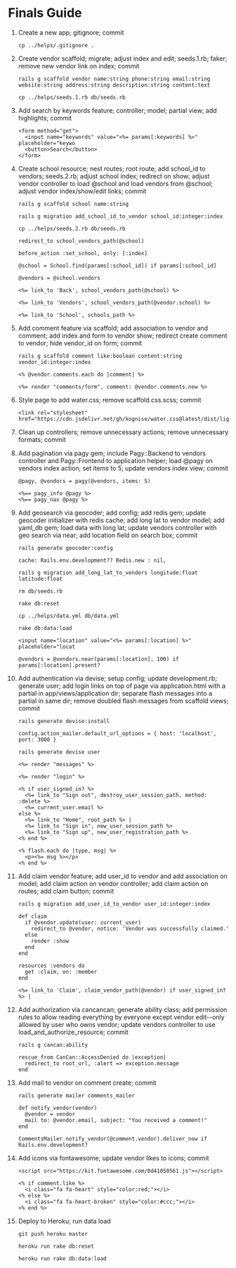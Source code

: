 # Finals Guide

1. Create a new app; gitignore; commit

    ```
    cp ../helps/.gitignore .
    ```

2. Create vendor scaffold; migrate; adjust index and edit; seeds.1.rb; faker; remove new vendor link on index; commit

    ```
    rails g scaffold vendor name:string phone:string email:string website:string address:string description:string content:text
    ```

    ```
    cp ../helps/seeds.1.rb db/seeds.rb 
    ```

3. Add search by keywords feature; controller; model; partial view; add highlights; commit

    ```
    <form method="get">
      <input name="keywords" value="<%= params[:keywords] %>" placeholder="keywo
      <button>Search</button>
    </form>
    ```


4. Create school resource; nest routes; root route; add school_id to vendors; seeds.2.rb; adjust school index; redirect on show; adjust vendor controller to load @school and load vendors from @school; adjust vendor index/show/edit links; commit

    ```
    rails g scaffold school name:string
    ```

    ```
    rails g migration add_school_id_to_vendor school_id:integer:index
    ```

    ```
    cp ../helps/seeds.2.rb db/seeds.rb 
    ```

    ```
    redirect_to school_vendors_path(@school)
    ```

    ```
    before_action :set_school, only: [:index]
    ```

    ```
    @school = School.find(params[:school_id]) if params[:school_id] 
    ```

    ```
    @vendors = @school.vendors
    ```

    ```
    <%= link_to 'Back', school_vendors_path(@school) %>
    ```

    ```
    <%= link_to 'Vendors', school_vendors_path(@vendor.school) %>
    ```

    ```
    <%= link_to 'School', schools_path %>
    ```

4. Add comment feature via scaffold; add association to vendor and comment; add index and form to vendor show; redirect create comment to vendor; hide vendor_id on form; commit

    ```
    rails g scaffold comment like:boolean content:string vendor_id:integer:index
    ```

    ```
    <% @vendor.comments.each do |comment| %>
    ```

    ```
    <%= render "comments/form", comment: @vendor.comments.new %>
    ```

5. Style page to add water.css; remove scaffold.css.scss; commit

    ```
    <link rel="stylesheet" href="https://cdn.jsdelivr.net/gh/kognise/water.css@latest/dist/light.min.css">
    ```

6. Clean up controllers; remove unnecessary actions; remove unnecessary formats; commit

7. Add pagination via pagy gem; include Pagy::Backend to vendors controller and Pagy::Frontend to application helper; load @pagy on vendors index action; set items to 5; update vendors index view; commit

    ```
    @pagy, @vendors = pagy(@vendors, items: 5)
    ```

    ```
    <%== pagy_info @pagy %>
    <%== pagy_nav @pagy %>
    ```

8. Add geosearch via geocoder; add config; add redis gem; update geocoder initializer with redis cache; add long lat to vendor model; add yaml_db gem; load data with long lat; update vendors controller with geo search via near; add location field on search box; commit

    ```
    rails generate geocoder:config
    ```

    ```
    cache: Rails.env.development?? Redis.new : nil,
    ```

    ```
    rails g migration add_long_lat_to_vendors longitude:float latitude:float
    ```

    ```
    rm db/seeds.rb
    ```

    ```
    rake db:reset
    ```

    ```
    cp ../helps/data.yml db/data.yml
    ```

    ```
    rake db:data:load
    ```

    ```
    <input name="location" value="<%= params[:location] %>" placeholder="locat
    ```

    ```
    @vendors = @vendors.near(params[:location], 100) if params[:location].present?
    ```

9. Add authentication via devise; setup config; update development.rb; generate user; add login links on top of page via application.html with a partial in app/views/application dir; separate flash messages into a partial in same dir; remove doubled flash messages from scaffold views; commit

    ```
    rails generate devise:install
    ```

    ```
    config.action_mailer.default_url_options = { host: 'localhost', port: 3000 }
    ```

    ```
    rails generate devise user
    ```

    ```
    <%= render "messages" %>
    ```

    ```
    <%= render "login" %>
    ```

    ```
    <% if user_signed_in? %>
      <%= link_to "Sign out", destroy_user_session_path, method: :delete %>
      <%= current_user.email %>
    else %>
      <%= link_to "Home", root_path %> |
      <%= link_to "Sign in", new_user_session_path %>
      <%= link_to "Sign up", new_user_registration_path %>
    <% end %>
    ```

    ```
    <% flash.each do |type, msg| %>
      <p><%= msg %></p>
    <% end %>
    ```

10. Add claim vendor feature; add user_id to vendor and add association on model; add claim action on vendor controller; add claim action on routes; add claim button; commit

    ```
    rails g migration add_user_id_to_vendor user_id:integer:index
    ```

    ```
    def claim
      if @vendor.update(user: current_user)
        redirect_to @vendor, notice: 'Vendor was successfully claimed.'
      else
        render :show
      end
    end
    ```

    ```
    resources :vendors do
      get :claim, on: :member
    end
    ```

    ```
    <%= link_to 'Claim', claim_vendor_path(@vendor) if user_signed_in? %> |
    ```

11. Add authorization via cancancan; generate ability class; add permission rules to allow reading everything by everyone except vendor edit--only allowed by user who owns vendor; update vendors controller to use load_and_authorize_resource; commit

    ```
    rails g cancan:ability
    ```

    ```
    rescue_from CanCan::AccessDenied do |exception|
      redirect_to root_url, :alert => exception.message
    end
    ```

12. Add mail to vendor on comment create; commit

    ```
    rails generate mailer comments_mailer
    ```

    ```
    def notify_vendor(vendor)
      @vendor = vendor
      mail to: @vendor.email, subject: "You received a comment!"
    end
    ```

    ```
    CommentsMailer.notify_vendor(@comment.vendor).deliver_now if Rails.env.development?
    ```

13. Add icons via fontawesome; update vendor likes to icons; commit

    ```
    <script src="https://kit.fontawesome.com/0d41050561.js"></script>
    ```

    ```
    <% if comment.like %>
      <i class="fa fa-heart" style="color:red;"></i>
    <% else %>
      <i class="fa fa-heart-broken" style="color:#ccc;"></i>
    <% end %>
    ```

14. Deploy to Heroku; run data load

    ```
    git push heroku master
    ```

    ```
    heroku run rake db:reset
    ```

    ```
    heroku run rake db:data:load
    ```

